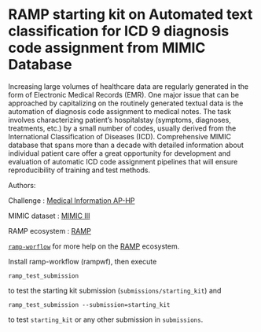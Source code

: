 # RAMP starting kit on Automated text classification for ICD 9 diagnosis code assignment from MIMIC Database

Increasing large volumes of healthcare data are regularly generated in the form of Electronic Medical Records (EMR). One major issue that can be approached by capitalizing on the routinely generated textual data is the automation of diagnosis code assignment to medical notes. The task involves characterizing patient’s hospitalstay (symptoms, diagnoses, treatments, etc.) by a small number of codes, usually derived from the International Classification of Diseases (ICD). Comprehensive MIMIC database that spans more than a decade with detailed information about individual patient care offer a great opportunity for development and evaluation of automatic ICD code assignment pipelines that will ensure reproducibility of training and test methods.

Authors: 

Challenge :  [Medical Information AP-HP](https://github.com/IM-APHP)

MIMIC dataset : [MIMIC III](https://mimic.physionet.org/)

RAMP ecosystem : [RAMP](http:www.ramp.studio)



[`ramp-worflow`](https://github.com/paris-saclay-cds/ramp-workflow) for more help on the [RAMP](http:www.ramp.studio) ecosystem.

Install ramp-workflow (rampwf), then execute

```
ramp_test_submission
```

to test the starting kit submission (`submissions/starting_kit`) and

```
ramp_test_submission --submission=starting_kit
```

to test `starting_kit` or any other submission in `submissions`.
